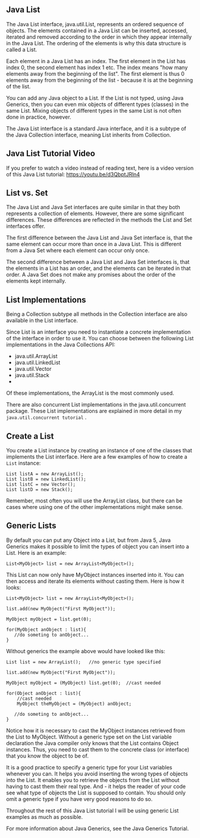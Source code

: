 ## Java List

The Java List interface, java.util.List, represents an ordered sequence of objects. The elements 
contained in a Java List can be inserted, accessed, iterated and removed according to the order 
in which they appear internally in the Java List. The ordering of the elements is why this data structure 
is called a List.

Each element in a Java List has an index. The first element in the List has index 0, the second element has
index 1 etc. The index means "how many elements away from the beginning of the list". The first element is
thus 0 elements away from the beginning of the list - because it is at the beginning of the list.

You can add any Java object to a List. If the List is not typed, using Java Generics, then you can even mix
objects of different types (classes) in the same List. Mixing objects of different types in the same List 
is not often done in practice, however.

The Java List interface is a standard Java interface, and it is a subtype of the Java Collection interface,
meaning List inherits from Collection.

## Java List Tutorial Video

If you prefer to watch a video instead of reading text, here is a video version of this Java List tutorial:
https://youtu.be/d3QbptJRln4

## List vs. Set
The Java List and Java Set interfaces are quite similar in that they both represents a collection of elements.
However, there are some significant differences. These differences are reflected in the methods the List 
and Set interfaces offer.

The first difference between the Java List and Java Set interface is, that the same element can occur more 
than once in a Java List. This is different from a Java Set where each element can occur only once.

The second difference between a Java List and Java Set interfaces is, that the elements in a List has an 
order, and the elements can be iterated in that order. A Java Set does not make any promises about the order 
of the elements kept internally.

## List Implementations
Being a Collection subtype all methods in the Collection interface are also available in the List 
interface.

Since List is an interface you need to instantiate a concrete implementation of the interface in order
to use it. You can choose between the following List implementations in the Java Collections API:

- java.util.ArrayList
- java.util.LinkedList
- java.util.Vector
- java.util.Stack
- 
Of these implementations, the ArrayList is the most commonly used.

There are also concurrent List implementations in the java.util.concurrent package. These List implementations
are explained in more detail in my `java.util.concurrent tutorial` .

## Create a List
You create a List instance by creating an instance of one of the classes that implements the List 
interface. Here are a few examples of how to create a `List` instance:
```
List listA = new ArrayList();
List listB = new LinkedList();
List listC = new Vector();
List listD = new Stack();
```

Remember, most often you will use the ArrayList class, but there can be cases where using one of the 
other implementations might make sense.

## Generic Lists
By default you can put any Object into a List, but from Java 5, Java Generics makes it possible to 
limit the types of object you can insert into a List. Here is an example:
```
List<MyObject> list = new ArrayList<MyObject>();
```
This List can now only have MyObject instances inserted into it. You can then access and iterate its 
elements without casting them. Here is how it looks:
```
List<MyObject> list = new ArrayList<MyObject>();

list.add(new MyObject("First MyObject"));

MyObject myObject = list.get(0);

for(MyObject anObject : list){
   //do someting to anObject...
}
```
Without generics the example above would have looked like this:
```
List list = new ArrayList();   //no generic type specified

list.add(new MyObject("First MyObject"));

MyObject myObject = (MyObject) list.get(0);  //cast needed

for(Object anObject : list){
    //cast needed
    MyObject theMyObject = (MyObject) anObject;

   //do someting to anObject...
}
```
Notice how it is necessary to cast the MyObject instances retrieved from the List to MyObject. Without
a generic type set on the List variable declaration the Java compiler only knows that the List contains
Object instances. Thus, you need to cast them to the concrete class (or interface) that you know the 
object to be of.

It is a good practice to specify a generic type for your List variables whenever you can. It helps you 
avoid inserting the wrong types of objects into the List. It enables you to retrieve the objects from 
the List without having to cast them their real type. And - it helps the reader of your code see what 
type of objects the List is supposed to contain. You should only omit a generic type if you have very 
good reasons to do so.

Throughout the rest of this Java List tutorial I will be using generic List examples as much as possible.

For more information about Java Generics, see the Java Generics Tutorial.
